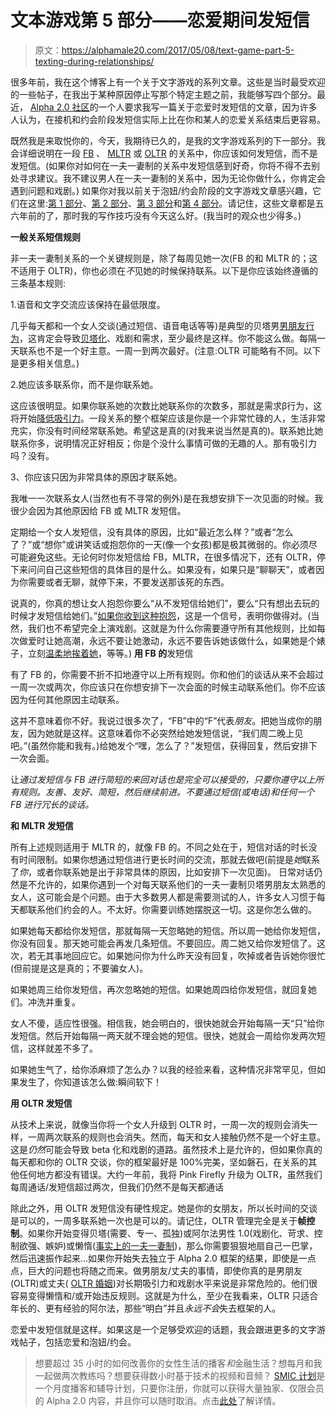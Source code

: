 # 文本游戏第 5 部分——恋爱期间发短信

> 原文：<https://alphamale20.com/2017/05/08/text-game-part-5-texting-during-relationships/>

很多年前，我在这个博客上有一个关于文字游戏的系列文章。这些是当时最受欢迎的一些帖子，在我出于某种原因停止写那个特定主题之前，我能够写四个部分。最近， [Alpha 2.0 社区](http://alpha20.ning.com/)的一个人要求我写一篇关于恋爱时发短信的文章，因为许多人认为，在接机和约会阶段发短信实际上比在你和某人的恋爱关系结束后更容易。

既然我是来取悦你的，今天，我期待已久的，是我的文字游戏系列的下一部分。我会详细说明在一段 [FB](https://blackdragonblog.com/glossary/#FB) 、 [MLTR](https://blackdragonblog.com/glossary/#MLTR) 或 [OLTR](https://blackdragonblog.com/glossary/#OLTR) 的关系中，你应该如何发短信，而不是发短信。(如果你对如何在一夫一妻制的关系中发短信感到好奇，你将不得不去别处寻求建议。我不建议男人在一夫一妻制的关系中，因为无论你做什么，你肯定会遇到问题和戏剧。) 如果你对我以前关于泡妞/约会阶段的文字游戏文章感兴趣，它们在这里:[第 1 部分](https://blackdragonblog.com/2011/08/04/text-game-part-one/)、[第 2 部分](https://blackdragonblog.com/2011/09/08/text-game-part-two/)、[第 3 部分](https://blackdragonblog.com/2011/11/20/text-game-part-3/)和[第 4 部分](https://blackdragonblog.com/2012/01/15/text-game-part-4/)。请记住，这些文章都是五六年前的了，那时我的写作技巧没有今天这么好。(我当时的观众也少得多。)

**一般关系短信规则**

非一夫一妻制关系的一个关键规则是，除了每周见她一次(FB 的和 MLTR 的；这不适用于 OLTR)，你也必须在*不*见她的时候保持联系。以下是你应该始终遵循的三条基本规则:

1.语音和文字交流应该保持在最低限度。

几乎每天都和一个女人交谈(通过短信、语音电话等等)是典型的贝塔男[男朋友行为](https://blackdragonblog.com/2016/11/17/what-are-boyfriend-behaviors/)，这肯定会导致[贝塔化](https://blackdragonblog.com/glossary/#betaization)、戏剧和需求，至少最终是这样。你不能这么做。每隔一天联系也不是一个好主意。一周一到两次最好。(注意:OLTR 可能略有不同。以下是更多相关信息。)

2.她应该多联系你，而不是你联系她。

这应该很明显。如果你联系她的次数比她联系你的次数多，那就是需求β行为，这将开始[降低吸引力](https://blackdragonblog.com/2016/12/01/men-dont-understand-female-attraction/)。一段关系的整个框架应该是你是一个非常忙碌的人，生活非常充实，你没有时间经常联系她。希望这是真的(对我来说当然是真的)。联系她比她联系你多，说明情况正好相反；你是个没什么事情可做的无趣的人。那有吸引力吗？没有。

3、你应该只因为非常具体的原因才联系她。

我唯一一次联系女人(当然也有不寻常的例外)是在我想安排下一次见面的时候。我很少会因为其他原因给 FB 或 MLTR 发短信。

定期给一个女人发短信，没有具体的原因，比如“最近怎么样？”或者“怎么了？”或“想你”或讲笑话或抱怨你的一天(像一个女孩)都是极其微弱的。你必须尽可能避免这些。无论何时你发短信给 FB，MLTR，在很多情况下，还有 OLTR，停下来问问自己这些短信的具体目的是什么。如果没有，如果只是“聊聊天”，或者因为你需要或者无聊，就停下来，不要发送那该死的东西。

说真的，你真的想让女人抱怨你要么“从不发短信给她们”，要么“只有想出去玩的时候才发短信给她们。”[如果你收到这种抱怨](https://blackdragonblog.com/2013/03/31/top-ten-complaints-from-girlfriends-you-want-to-hear/)，这是一个信号，表明你做得对。(当然，我们也不希望完全上演戏剧。这就是为什么你需要遵守所有其他规则，比如每次做爱时让她高潮，永远不要让她激动，永远不要告诉她该做什么，如果她是个婊子，立刻[温柔地挨着她](https://blackdragonblog.com/2016/07/18/16297/)，等等。) **用 FB 的**发短信

有了 FB 的，你需要不折不扣地遵守以上所有规则。你和他们的谈话从来不会超过一周一次或两次，你应该只在你想安排下一次会面的时候主动联系他们。你不应该因为任何其他原因主动联系。

这并不意味着你不好。我说过很多次了，“FB”中的“F”代表*朋友*。把她当成你的朋友，因为她就是这样。这意味着你不必突然给她发短信说，“我们周二晚上见吧。”(虽然你能和我有。)给她发个“嘿，怎么了？”发短信，获得回复，然后安排下一次会面。

让*通过发短信与 FB 进行简短的来回对话也是完全可以接受的，只要你遵守以上所有规则。友善、友好、简短，然后继续前进。不要通过短信(或电话)和任何一个 FB 进行冗长的谈话。*

**和 MLTR 发短信**

所有上述规则适用于 MLTR 的，就像 FB 的。不同之处在于，短信对话的时长没有时间限制。如果你想通过短信进行更长时间的交流，那就去做吧(前提是*她*联系了*你*，或者你联系她是出于非常具体的原因，比如安排下一次见面)。 日常对话仍然是不允许的，如果你遇到一个对每天联系他们的一夫一妻制贝塔男朋友太熟悉的女人，这可能会是个问题。由于大多数男人都是需要测试的人，许多女人习惯于每天都联系他们约会的人。不太好。你需要训练她摆脱这一切。这是你怎么做的。

如果她每天都给你发短信，那就每隔一天忽略她的短信。所以周一她给你发短信，你没有回复。那天她可能会再发几条短信。不要回应。周二她又给你发短信了。这次，若无其事地回应它。如果她问你为什么昨天没有回复，吹掉或者告诉她你很忙(但前提是这是真的；不要骗女人)。

如果她周三给你发短信，再次忽略她的短信。如果她周四给你发短信，就回复她们。冲洗并重复。

女人不傻，适应性很强。相信我，她会明白的，很快她就会开始每隔一天“只”给你发短信。然后开始每隔一两天就不理会她的短信。很快，她就会一周给你发两次短信，这样就差不多了。

如果她生气了，给你添麻烦了怎么办？以我的经验来看，这种情况非常罕见，但如果发生了，你知道该怎么做:瞬间软下！

**用 OLTR 发短信**

从技术上来说，就像当你将一个女人升级到 OLTR 时，一周一次的规则会消失一样，一周两次联系的规则也会消失。然而，每天和女人接触仍然不是一个好主意。这是*仍然*可能会导致 beta 化和戏剧的道路。虽然技术上是允许的，但如果你真的每天都和你的 OLTR 交谈，你的框架最好是 100%完美，坚如磐石，在关系的其他任何地方都没有错误。大约一年前，我将 Pink Firefly 升级为 OLTR，虽然我们每周通话/发短信超过两次，但我们仍然不是每天都通话

除此之外，用 OLTR 发短信没有硬性规定。她是你的女朋友，所以长时间的交谈是可以的，一周多联系她一次也是可以的。请记住，OLTR 管理完全是关于**帧控制**。如果你开始变得贝塔(需要、专一、孤独)或阿尔法男性 1.0(戏剧化、苛求、控制欲强、嫉妒)或懒惰([事实上的一夫一妻制](https://blackdragonblog.com/2016/02/25/de-facto-monogamy/))，那么你需要狠狠地扇自己一巴掌，然后迅速振作起来...如果你开始失去独立于 Alpha 2.0 框架的结果，即使是一点点，巨大的问题也将随之而来。做男朋友/丈夫的事情，即使你真的是男朋友(OLTR)或丈夫( [OLTR 婚姻](https://blackdragonblog.com/glossary/#OLTR_marriage))对长期吸引力和戏剧水平来说是非常危险的。他们很容易变得懒惰和/或开始违反规则。这就是为什么，至少在我看来，OLTR 只适合年长的、更有经验的阿尔法，那些“明白”并且*永远不会*失去框架的人。

恋爱中发短信就是这样。如果这是一个足够受欢迎的话题，我会跟进更多的文字游戏帖子，包括恋爱和泡妞/约会。

> 想要超过 35 小时的如何改善你的女性生活的播客*和*金融生活？想每月和我一起做两次教练吗？想要获得数小时基于技术的视频和音频？ [SMIC 计划](https://alphamale20.kartra.com/page/vIL17)是一个月度播客和辅导计划，只要你注册，你就可以获得大量独家、仅限会员的 Alpha 2.0 内容，并且你可以随时取消。点击[此处](https://alphamale20.kartra.com/page/vIL17)了解详情。
> 
> 